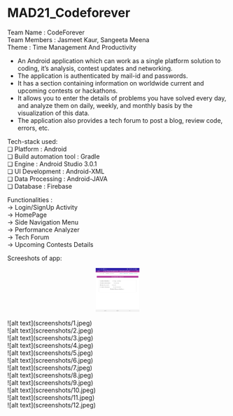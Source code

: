 # MAD21_Codeforever

Team Name : CodeForever<br />
Team Members : Jasmeet Kaur, Sangeeta Meena<br />
Theme : Time Management And Productivity<br />


<ul>
<li>An Android application which can work as a single platform solution to coding, it’s analysis, contest updates and networking.</li>
  <li>The application is authenticated by mail-id and passwords.</li>
<li>It has a section containing information on worldwide current and  upcoming contests or hackathons.</li>
<li>It allows you to enter the details of problems you have solved every day, and analyze them on daily, weekly, and monthly basis by the visualization of this data.</li>
<li>The application also provides a tech forum to post a blog, review code, errors, etc.</li>
  </ul>


Tech-stack used:<br />
❏ Platform : Android<br />
❏ Build automation tool : Gradle<br />
❏ Engine : Android Studio 3.0.1<br />
❏ UI Development : Android-XML<br />
❏ Data Processing : Android-JAVA<br />
❏ Database : Firebase<br />


Functionalities :<br />
-> Login/SignUp Activity<br /> 
-> HomePage<br />
-> Side Navigation Menu<br />
-> Performance Analyzer<br />
-> Tech Forum<br />
-> Upcoming Contests Details<br />

Screeshots of app:


<p align="center">
  <img src="screenshots/1.jpeg" width="100" height="100">
</p>
![alt text](screenshots/1.jpeg)<br />
![alt text](screenshots/2.jpeg)<br />
![alt text](screenshots/3.jpeg)<br />
![alt text](screenshots/4.jpeg)<br />
![alt text](screenshots/5.jpeg)<br />
![alt text](screenshots/6.jpeg)<br />
![alt text](screenshots/7.jpeg)<br />
![alt text](screenshots/8.jpeg)<br />
![alt text](screenshots/9.jpeg)<br />
![alt text](screenshots/10.jpeg)<br />
![alt text](screenshots/11.jpeg)<br />
![alt text](screenshots/12.jpeg)<br />
